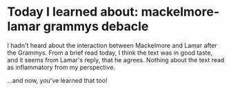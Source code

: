 #  Today I learned about: mackelmore-lamar grammys debacle 
 
I hadn't heard about the interaction between Mackelmore and Lamar after the Grammys. From a brief read today, I think the text was in good taste, and it seems from Lamar's reply, that he agrees. Nothing about the text read as inflammatory from my perspective. 
 
...and now, you've learned that too!
